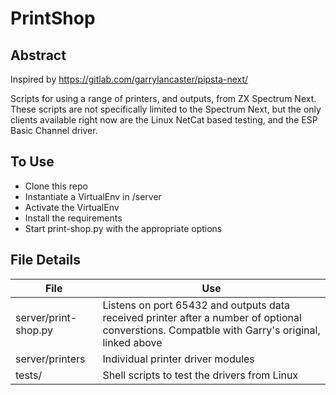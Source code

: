 # PrintShop
## Abstract
Inspired by https://gitlab.com/garrylancaster/pipsta-next/ 

Scripts for using a range of printers, and outputs, from ZX Spectrum Next.  
These scripts are not specifically limited to the Spectrum Next, but the only clients available right now are the Linux NetCat based testing, and the ESP Basic Channel driver.

## To Use
 * Clone this repo
 * Instantiate a VirtualEnv in /server
 * Activate the VirtualEnv
 * Install the requirements
 * Start print-shop.py with the appropriate options

## File Details
| File | Use |
| ------ | ------ |
| server/print-shop.py | Listens on port 65432 and outputs data received printer after a number of optional converstions. Compatble with Garry's original, linked above|
| server/printers | Individual printer driver modules
| tests/ | Shell scripts to test the drivers from Linux

